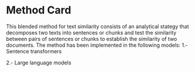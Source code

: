 # Method Card
This blended  method for text similarity consists of an analytical  stategy that decomposes two texts into  sentences or chunks  and test the similarity between pairs of sentences or chunks to establish the similarity of two documents. The method has been implemented in the following models:
1.- Sentence transformers

2.- Large language models


